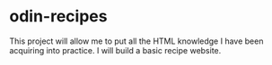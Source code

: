 # odin-recipes
This project will allow me to put all the HTML knowledge I have been acquiring into practice. 
I will build a basic recipe website.